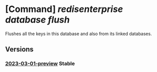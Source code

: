 # [Command] _redisenterprise database flush_

Flushes all the keys in this database and also from its linked databases.

## Versions

### [2023-03-01-preview](/Resources/mgmt-plane/L3N1YnNjcmlwdGlvbnMve30vcmVzb3VyY2Vncm91cHMve30vcHJvdmlkZXJzL21pY3Jvc29mdC5jYWNoZS9yZWRpc2VudGVycHJpc2Uve30vZGF0YWJhc2VzL3t9L2ZsdXNo/2023-03-01-preview.xml) **Stable**

<!-- mgmt-plane /subscriptions/{}/resourcegroups/{}/providers/microsoft.cache/redisenterprise/{}/databases/{}/flush 2023-03-01-preview -->
